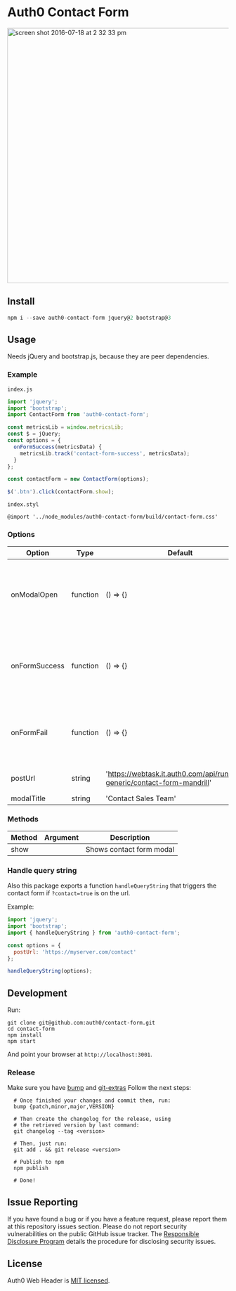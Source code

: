 # Auth0 Contact Form

<img width="581" alt="screen shot 2016-07-18 at 2 32 33 pm" src="https://cloud.githubusercontent.com/assets/7464663/16926231/36bc613c-4cfe-11e6-9cdb-698949e8a413.png">

## Install
```javascript
npm i --save auth0-contact-form jquery@2 bootstrap@3
```

## Usage

Needs jQuery and bootstrap.js, because they are peer dependencies.

### Example

`index.js`
```javascript
import 'jquery';
import 'bootstrap';
import ContactForm from 'auth0-contact-form';

const metricsLib = window.metricsLib;
const $ = jQuery;
const options = {
  onFormSuccess(metricsData) {
    metricsLib.track('contact-form-success', metricsData);
  }
};

const contactForm = new ContactForm(options);

$('.btn').click(contactForm.show);
```

`index.styl`
```stylus
@import '../node_modules/auth0-contact-form/build/contact-form.css'
```

### Options

Option | Type | Default | Description
------ | ---- | ------- | -----------
onModalOpen | function | () => {} | On modal open callback, has `metricsData` arg with metrics data.
onFormSuccess | function | () => {} | On form success callback, has `metricsData` arg with metrics data.
onFormFail | function | () => {} | On form fail callback, has `metricsData` arg with metrics data.
postUrl | string | 'https://webtask.it.auth0.com/api/run/auth0-generic/contact-form-mandrill' | Url to send post data of form.
modalTitle | string | 'Contact Sales Team' | Modal title.

### Methods

Method | Argument | Description
------ | -------- | -----------
show |  | Shows contact form modal

### Handle query string

Also this package exports a function `handleQueryString` that triggers the contact form if `?contact=true` is on the url.

Example:
```javascript
import 'jquery';
import 'bootstrap';
import { handleQueryString } from 'auth0-contact-form';

const options = {
  postUrl: 'https://myserver.com/contact'
};

handleQueryString(options);
```

## Development

Run:
```shell
git clone git@github.com:auth0/contact-form.git
cd contact-form
npm install
npm start
```
And point your browser at `http://localhost:3001`.

### Release

Make sure you have [bump](https://github.com/ianstormtaylor/bump) and [git-extras](https://github.com/tj/git-extras)
Follow the next steps:

```shell
  # Once finished your changes and commit them, run:
  bump {patch,minor,major,VERSION}

  # Then create the changelog for the release, using
  # the retrieved version by last command:
  git changelog --tag <version>

  # Then, just run:
  git add . && git release <version>

  # Publish to npm
  npm publish

  # Done!
```

## Issue Reporting

If you have found a bug or if you have a feature request, please report them at this repository issues section. Please do not report security vulnerabilities on the public GitHub issue tracker. The [Responsible Disclosure Program](https://auth0.com/whitehat) details the procedure for disclosing security issues.

## License

Auth0 Web Header is [MIT licensed](./LICENSE.md).
